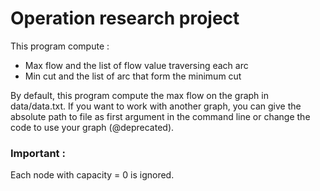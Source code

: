 # Operation research project

This program compute : 
- Max flow and the list of flow value traversing each arc
- Min cut and the list of arc that form the minimum cut

By default, this program compute the max flow on the graph in data/data.txt.
If you want to work with another graph, you can give the absolute path to file 
as first argument in the command line or change the code to use your graph (@deprecated).

### Important : 
Each node with capacity = 0 is ignored.